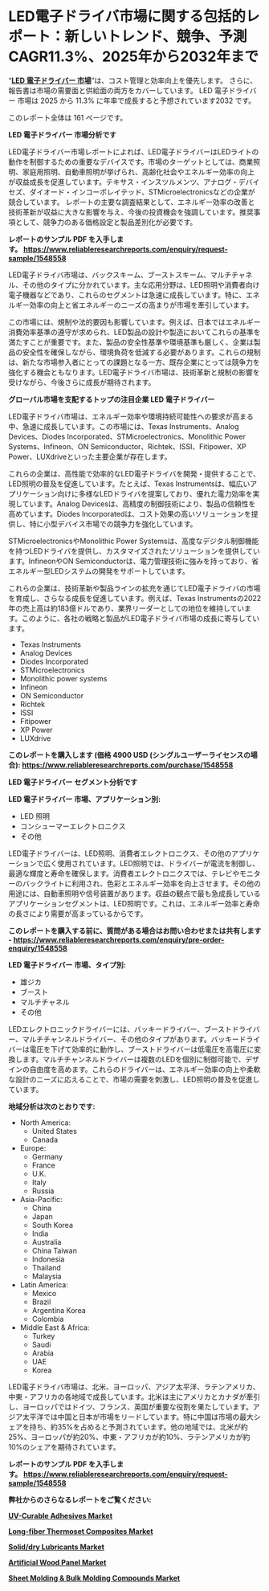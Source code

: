 <p><h1>LED電子ドライバ市場に関する包括的レポート：新しいトレンド、競争、予測CAGR11.3%、2025年から2032年まで</h1></p><p>&ldquo;<strong><a href="https://www.reliableresearchreports.com/led-electronic-driver-r1548558?utm_campaign=107&utm_medium=9&utm_source=Github&utm_content=ia&utm_term=22032025&utm_id=led-electronic-driver">LED 電子ドライバー 市場</a></strong>&rdquo;は、コスト管理と効率向上を優先します。 さらに、報告書は市場の需要面と供給面の両方をカバーしています。 LED 電子ドライバー 市場は 2025 から 11.3% に年率で成長すると予想されています2032 です。</p>
<p>このレポート全体は 161 ページです。</p>
<p><strong>LED 電子ドライバー 市場分析です</strong></p>
<p><p>LED電子ドライバー市場レポートによれば、LED電子ドライバーはLEDライトの動作を制御するための重要なデバイスです。市場のターゲットとしては、商業照明、家庭用照明、自動車照明が挙げられ、高齢化社会やエネルギー効率の向上が収益成長を促進しています。テキサス・インスツルメンツ、アナログ・デバイセズ、ダイオード・インコーポレイテッド、STMicroelectronicsなどの企業が競合しています。 レポートの主要な調査結果として、エネルギー効率の改善と技術革新が収益に大きな影響を与え、今後の投資機会を強調しています。推奨事項として、競争力のある価格設定と製品差別化が必要です。</p></p>
<p><strong>レポートのサンプル PDF を入手します。&nbsp;<a href="https://www.reliableresearchreports.com/enquiry/request-sample/1548558?utm_campaign=107&utm_medium=9&utm_source=Github&utm_content=ia&utm_term=22032025&utm_id=led-electronic-driver">https://www.reliableresearchreports.com/enquiry/request-sample/1548558</a></strong></p>
<p><p>LED電子ドライバ市場は、バックスキーム、ブーストスキーム、マルチチャネル、その他のタイプに分かれています。主な応用分野は、LED照明や消費者向け電子機器などであり、これらのセグメントは急速に成長しています。特に、エネルギー効率の向上と省エネルギーのニーズの高まりが市場を牽引しています。</p><p>この市場には、規制や法的要因も影響しています。例えば、日本ではエネルギー消費効率基準の遵守が求められ、LED製品の設計や製造においてこれらの基準を満たすことが重要です。また、製品の安全性基準や環境基準も厳しく、企業は製品の安全性を確保しながら、環境負荷を低減する必要があります。これらの規制は、新たな市場参入者にとっての課題となる一方、既存企業にとっては競争力を強化する機会ともなります。LED電子ドライバ市場は、技術革新と規制の影響を受けながら、今後さらに成長が期待されます。</p></p>
<p><strong>グローバル市場を支配するトップの注目企業 LED 電子ドライバー</strong></p>
<p><p>LED電子ドライバ市場は、エネルギー効率や環境持続可能性への要求が高まる中、急速に成長しています。この市場には、Texas Instruments、Analog Devices、Diodes Incorporated、STMicroelectronics、Monolithic Power Systems、Infineon、ON Semiconductor、Richtek、ISSI、Fitipower、XP Power、LUXdriveといった主要企業が存在します。</p><p>これらの企業は、高性能で効率的なLED電子ドライバを開発・提供することで、LED照明の普及を促進しています。たとえば、Texas Instrumentsは、幅広いアプリケーション向けに多様なLEDドライバを提案しており、優れた電力効率を実現しています。Analog Devicesは、高精度の制御技術により、製品の信頼性を高めています。Diodes Incorporatedは、コスト効果の高いソリューションを提供し、特に小型デバイス市場での競争力を強化しています。</p><p>STMicroelectronicsやMonolithic Power Systemsは、高度なデジタル制御機能を持つLEDドライバを提供し、カスタマイズされたソリューションを提供しています。InfineonやON Semiconductorは、電力管理技術に強みを持っており、省エネルギー型LEDシステムの開発をサポートしています。</p><p>これらの企業は、技術革新や製品ラインの拡充を通じてLED電子ドライバの市場を育成し、さらなる成長を促進しています。例えば、Texas Instrumentsの2022年の売上高は約183億ドルであり、業界リーダーとしての地位を維持しています。このように、各社の戦略と製品がLED電子ドライバ市場の成長に寄与しています。</p></p>
<p><ul><li>Texas Instruments</li><li>Analog Devices</li><li>Diodes Incorporated</li><li>STMicroelectronics</li><li>Monolithic power systems</li><li>Infineon</li><li>ON Semiconductor</li><li>Richtek</li><li>ISSI</li><li>Fitipower</li><li>XP Power</li><li>LUXdrive</li></ul></p>
<p><strong>このレポートを購入します (価格 4900 USD (シングルユーザーライセンスの場合):&nbsp;<a href="https://www.reliableresearchreports.com/purchase/1548558?utm_campaign=107&utm_medium=9&utm_source=Github&utm_content=ia&utm_term=22032025&utm_id=led-electronic-driver">https://www.reliableresearchreports.com/purchase/1548558</a></strong></p>
<p><strong>LED 電子ドライバー セグメント分析です</strong></p>
<p><strong>LED 電子ドライバー 市場、アプリケーション別:</strong></p>
<p><ul><li>LED 照明</li><li>コンシューマーエレクトロニクス</li><li>その他</li></ul></p>
<p><p>LED電子ドライバーは、LED照明、消費者エレクトロニクス、その他のアプリケーションで広く使用されています。LED照明では、ドライバーが電流を制御し、最適な輝度と寿命を確保します。消費者エレクトロニクスでは、テレビやモニターのバックライトに利用され、色彩とエネルギー効率を向上させます。その他の用途には、自動車照明や信号装置があります。収益の観点で最も急成長しているアプリケーションセグメントは、LED照明です。これは、エネルギー効率と寿命の長さにより需要が高まっているからです。</p></p>
<p><strong>このレポートを購入する前に、質問がある場合はお問い合わせまたは共有します - <a href="https://www.reliableresearchreports.com/enquiry/pre-order-enquiry/1548558?utm_campaign=107&utm_medium=9&utm_source=Github&utm_content=ia&utm_term=22032025&utm_id=led-electronic-driver">https://www.reliableresearchreports.com/enquiry/pre-order-enquiry/1548558</a></strong></p>
<p><strong>LED 電子ドライバー 市場、タイプ別:</strong></p>
<p><ul><li>雄ジカ</li><li>ブースト</li><li>マルチチャネル</li><li>その他</li></ul></p>
<p><p>LEDエレクトロニックドライバーには、バッキードライバー、ブーストドライバー、マルチチャンネルドライバー、その他のタイプがあります。バッキードライバーは電圧を下げて効率的に動作し、ブーストドライバーは低電圧を高電圧に変換します。マルチチャンネルドライバーは複数のLEDを個別に制御可能で、デザインの自由度を高めます。これらのドライバーは、エネルギー効率の向上や柔軟な設計のニーズに応えることで、市場の需要を刺激し、LED照明の普及を促進しています。</p></p>
<p><strong>地域分析は次のとおりです:</strong></p>
<p><ul>
    <li>
        North America:
        <ul>
            <li>United States</li>
            <li>Canada</li>
        </ul>
    </li>
    <li>
        Europe:
        <ul>
            <li>Germany</li>
            <li>France</li>
            <li>U.K.</li>
            <li>Italy</li>
            <li>Russia</li>
        </ul>
    </li>
    <li>
        Asia-Pacific:
        <ul>
            <li>China</li>
            <li>Japan</li>
            <li>South Korea</li>
            <li>India</li>
            <li>Australia</li>
            <li>China Taiwan</li>
            <li>Indonesia</li>
            <li>Thailand</li>
            <li>Malaysia</li>
        </ul>
    </li>
    <li>
        Latin America:
        <ul>
            <li>Mexico</li>
            <li>Brazil</li>
            <li>Argentina Korea</li>
            <li>Colombia</li>
        </ul>
    </li>
    <li>
        Middle East & Africa:
        <ul>
            <li>Turkey</li>
            <li>Saudi</li>
            <li>Arabia</li>
            <li>UAE</li>
            <li>Korea</li>
        </ul>
    </li>
    </ul></p>
<p><p>LED電子ドライバ市場は、北米、ヨーロッパ、アジア太平洋、ラテンアメリカ、中東・アフリカの各地域で成長しています。北米は主にアメリカとカナダが牽引し、ヨーロッパではドイツ、フランス、英国が重要な役割を果たしています。アジア太平洋では中国と日本が市場をリードしています。特に中国は市場の最大シェアを持ち、約35%を占めると予測されています。他の地域では、北米が約25%、ヨーロッパが約20%、中東・アフリカが約10%、ラテンアメリカが約10%のシェアを期待されています。</p></p>
<p><strong>レポートのサンプル PDF を入手します。&nbsp;<a href="https://www.reliableresearchreports.com/enquiry/request-sample/1548558?utm_campaign=107&utm_medium=9&utm_source=Github&utm_content=ia&utm_term=22032025&utm_id=led-electronic-driver">https://www.reliableresearchreports.com/enquiry/request-sample/1548558</a></strong></p>
<p><strong></strong></p>
<p><strong></strong></p>
<p><strong></strong></p>
<p><strong></strong></p>
<p><strong>弊社からのさらなるレポートをご覧ください:</strong></p>
<p><strong><p><a href="https://github.com/reahmmunises/Market-Research-Report-List-1/blob/main/uv-curable-adhesives-market.md?utm_campaign=107&utm_medium=9&utm_source=Github&utm_content=ia&utm_term=22032025&utm_id=led-electronic-driver">UV-Curable Adhesives Market</a></p><p><a href="https://github.com/pilukypalis/Market-Research-Report-List-1/blob/main/long-fiber-thermoset-composites-market.md?utm_campaign=107&utm_medium=9&utm_source=Github&utm_content=ia&utm_term=22032025&utm_id=led-electronic-driver">Long-fiber Thermoset Composites Market</a></p><p><a href="https://github.com/jugutstam/Market-Research-Report-List-1/blob/main/soliddry-lubricants-market.md?utm_campaign=107&utm_medium=9&utm_source=Github&utm_content=ia&utm_term=22032025&utm_id=led-electronic-driver">Solid/dry Lubricants Market</a></p><p><a href="https://github.com/moratronak3q/Market-Research-Report-List-1/blob/main/artificial-wood-panel-market.md?utm_campaign=107&utm_medium=9&utm_source=Github&utm_content=ia&utm_term=22032025&utm_id=led-electronic-driver">Artificial Wood Panel Market</a></p><p><a href="https://github.com/latzerelfigo48/Market-Research-Report-List-1/blob/main/sheet-molding-bulk-molding-compounds-market.md?utm_campaign=107&utm_medium=9&utm_source=Github&utm_content=ia&utm_term=22032025&utm_id=led-electronic-driver">Sheet Molding & Bulk Molding Compounds Market</a></p></strong></p>